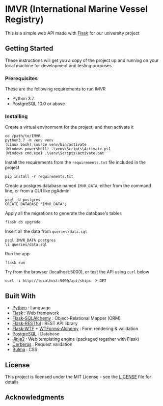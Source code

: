 # IMVR (International Marine Vessel Registry)

This is a simple web API made with [Flask](http://flask.pocoo.org/) for our university project

## Getting Started

These instructions will get you a copy of the project up and running on your local machine for development and testing purposes.

### Prerequisites

These are the following requirements to run IMVR
- Python 3.7
- PostgreSQL 10.0 or above

### Installing

Create a virtual environment for the project, and then activate it
```
cd /path/to/IMVR
python3.7 -m venv venv
(Linux bash) source venv/bin/activate
(Windows powershell) .\venv\Scripts\Activate.ps1
(Windows cmd.exe) .\venv\Scripts\activate.bat
```
Install the requirements from the `requirements.txt` file included in the project
```
pip install -r requirements.txt
```
Create a postgres database named `IMVR_DATA`, either from the command line, or from a GUI like pgAdmin
```
psql -U postgres
CREATE DATABASE "IMVR_DATA";
```
Apply all the migrations to generate the database's tables
```
flask db upgrade
```
Insert all the data from `queries/data.sql`
```
psql IMVR_DATA postgres
\i queries/data.sql
```
Run the app
```
flask run
```
Try from the browser (localhost:5000), or test the API using `curl` below
```
curl -i http://localhost:5000/api/ships -X GET
```

## Built With

* [Python](https://www.python.org/) : Language
* [Flask](http://flask.pocoo.org/) : Web framework
* [Flask-SQLAlchemy](http://flask-sqlalchemy.pocoo.org/2.3/) : Object-Relational Mapper (ORM)
* [Flask-RESTful](https://flask-restful.readthedocs.io/en/latest/) : REST API library
* [Flask-WTF](https://flask-wtf.readthedocs.io/en/stable/) + [WTForms-Alchemy](https://wtforms-alchemy.readthedocs.io/en/latest/) : Form rendering & validation 
* [PostgreSQL](https://www.postgresql.org/) : Database
* [Jinja2](http://jinja.pocoo.org/docs/2.10/) : Web templating engine (packaged together with Flask)
* [Cerberus](http://docs.python-cerberus.org/en/stable/index.html) : Request validation
* [Bulma](https://bulma.io/) : CSS

## License

This project is licensed under the MIT License - see the [LICENSE](LICENSE) file for details

## Acknowledgments
